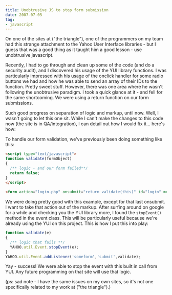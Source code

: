 ```yaml
---
title: Unobtrusive JS to stop form submission
date: 2007-07-05
tag:
- javascript
---
```

On one of the sites at ("the triangle"), one of the programmers on my team had this strange attachment to the Yahoo User Interface libraries - but I guess that was a good thing as it taught him a good lesson - use unobtrusive javascript.  

<!--more-->

Recently, I had to go through and clean up some of the code (and do a security audit), and I discovered his usage of the YUI library functions.  I was particularly impressed with his usage of the onclick handler for some radio buttons we had and how he was able to send an array of their IDs to the function.  Pretty sweet stuff.  However, there was one area where he wasn't following the unobtrusive paradigm.  I took a quick glance at it - and fell for the same shortcoming.  We were using a return function on our form submissions.

Such good progress on separation of logic and markup, until now.  Well, I wasn't going to let this one sit.  While I can't make the changes to this code now (the site is in QA/integration), I can detail out how I would fix it... here's how:

To handle our form validation, we've previously been doing something like this:

```html
<script type="text/javascript">
function validate(formObject)
{
  /** logic - and our form failed**/
  return false;
}
</script>
    
<form action="login.php" onsubmit="return validate(this)" id="login" method="post">
```

We were doing pretty good with this example, except for that last onsubmit.  I want to take that action out of the markup.  After surfing around on google for a while and checking you the YUI library more, I found the `stopEvent()` method in the event class.  This will be particularly useful because we're already using the YUI on this project.  This is how I put this into play:

```javascript
function validate(e)
{
  /** logic that fails **/
  YAHOO.util.Event.stopEvent(e);
}
YAHOO.util.Event.addListener('someform','submit',validate);
```

Yay - success!  We were able to stop the event with this built in call from YUI.  Any future programming on that site will use that logic.

(ps: sad note - I have the same issues on my own sites, so it's not one specifically related to my work at ("the triangle").)
